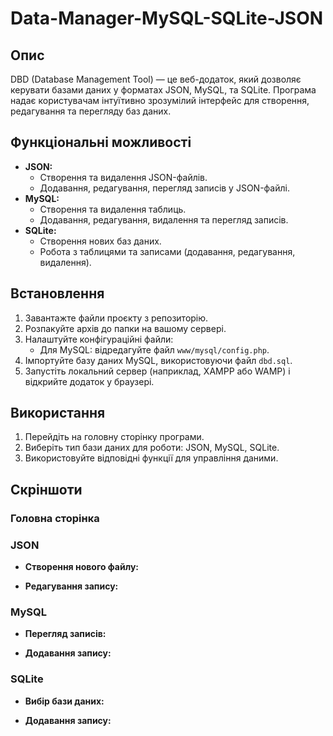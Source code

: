 # Data-Manager-MySQL-SQLite-JSON

## Опис

DBD (Database Management Tool) — це веб-додаток, який дозволяє керувати базами даних у форматах JSON, MySQL, та SQLite. Програма надає користувачам інтуїтивно зрозумілий інтерфейс для створення, редагування та перегляду баз даних.

## Функціональні можливості

- **JSON:**
  - Створення та видалення JSON-файлів.
  - Додавання, редагування, перегляд записів у JSON-файлі.
- **MySQL:**
  - Створення та видалення таблиць.
  - Додавання, редагування, видалення та перегляд записів.
- **SQLite:**
  - Створення нових баз даних.
  - Робота з таблицями та записами (додавання, редагування, видалення).

## Встановлення

1. Завантажте файли проєкту з репозиторію.
2. Розпакуйте архів до папки на вашому сервері.
3. Налаштуйте конфігураційні файли:
   - Для MySQL: відредагуйте файл `www/mysql/config.php`.
4. Імпортуйте базу даних MySQL, використовуючи файл `dbd.sql`.
5. Запустіть локальний сервер (наприклад, XAMPP або WAMP) і відкрийте додаток у браузері.

## Використання

1. Перейдіть на головну сторінку програми.
2. Виберіть тип бази даних для роботи: JSON, MySQL, SQLite.
3. Використовуйте відповідні функції для управління даними.

## Скріншоти

### Головна сторінка



### JSON

- **Створення нового файлу:**

- **Редагування запису:**

### MySQL

- **Перегляд записів:**

- **Додавання запису:**

### SQLite

- **Вибір бази даних:**

- **Додавання запису:**

##

